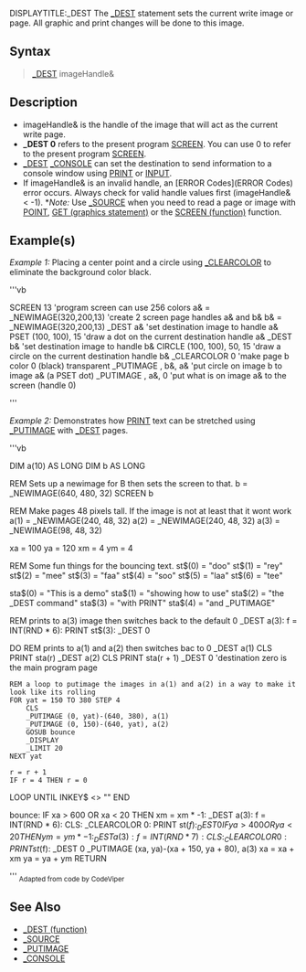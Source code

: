 DISPLAYTITLE:_DEST
The [_DEST](_DEST) statement sets the current write image or page. All graphic and print changes will be done to this image.


## Syntax

> [_DEST](_DEST) imageHandle&


## Description

* imageHandle& is the handle of the image that will act as the current write page.
* **_DEST 0** refers to the present program [SCREEN](SCREEN). You can use 0 to refer to the present program [SCREEN](SCREEN).
* [_DEST](_DEST) [_CONSOLE](_CONSOLE) can set the destination to send information to a console window using [PRINT](PRINT) or [INPUT](INPUT).
* If imageHandle& is an invalid handle, an [ERROR Codes](ERROR Codes) error occurs. Always check for valid handle values first (imageHandle& < -1).
**Note:* Use [_SOURCE](_SOURCE) when you need to read a page or image with [POINT](POINT), [GET (graphics statement)](GET (graphics statement)) or the [SCREEN (function)](SCREEN (function)) function.


## Example(s)

*Example 1:* Placing a center point and a circle using [_CLEARCOLOR](_CLEARCOLOR) to eliminate the background color black.

'''vb

SCREEN 13      'program screen can use 256 colors
a& = _NEWIMAGE(320,200,13)        'create 2 screen page handles a& and b&
b& = _NEWIMAGE(320,200,13)
_DEST a&                          'set destination image to handle a&
PSET (100, 100), 15               'draw a dot on the current destination handle a&
_DEST b&                          'set destination image to handle b&
CIRCLE (100, 100), 50, 15         'draw a circle on the current destination handle b&
_CLEARCOLOR 0                     'make page b color 0 (black) transparent
_PUTIMAGE , b&, a&                'put circle on image b to image a& (a PSET dot)
_PUTIMAGE , a&, 0                 'put what is on image a& to the screen (handle 0) 

'''


*Example 2:* Demonstrates how [PRINT](PRINT) text can be stretched using [_PUTIMAGE](_PUTIMAGE) with [_DEST](_DEST) pages.

'''vb

DIM a(10) AS LONG
DIM b AS LONG

REM Sets up a newimage for B then sets the screen to that.
b = _NEWIMAGE(640, 480, 32)
SCREEN b

REM Make pages 48 pixels tall. If the image is not at least that it wont work
a(1) = _NEWIMAGE(240, 48, 32)
a(2) = _NEWIMAGE(240, 48, 32)
a(3) = _NEWIMAGE(98, 48, 32)

xa = 100
ya = 120
xm = 4
ym = 4

REM Some fun things for the bouncing text.
st$(0) = "doo"
st$(1) = "rey"
st$(2) = "mee"
st$(3) = "faa"
st$(4) = "soo"
st$(5) = "laa"
st$(6) = "tee"

sta$(0) = "This is a demo"
sta$(1) = "showing how to use"
sta$(2) = "the _DEST command"
sta$(3) = "with PRINT"
sta$(4) = "and _PUTIMAGE"

REM prints to a(3) image then switches back to the default 0
_DEST a(3): f = INT(RND * 6): PRINT st$(3): _DEST 0

DO
    REM prints to a(1) and a(2) then switches bac to 0
    _DEST a(1)
    CLS
    PRINT sta(r)
    _DEST a(2)
    CLS
    PRINT sta(r + 1)
    _DEST 0          'destination zero is the main program page

    REM a loop to putimage the images in a(1) and a(2) in a way to make it look like its rolling
    FOR yat = 150 TO 380 STEP 4
        CLS
        _PUTIMAGE (0, yat)-(640, 380), a(1)
        _PUTIMAGE (0, 150)-(640, yat), a(2)
        GOSUB bounce
        _DISPLAY
        _LIMIT 20
    NEXT yat

    r = r + 1
    IF r = 4 THEN r = 0
LOOP UNTIL INKEY$ <> ""
END

bounce:
IF xa > 600 OR xa < 20 THEN xm = xm * -1: _DEST a(3): f = INT(RND * 6): CLS: _CLEARCOLOR 0: PRINT st$(f): _DEST 0
IF ya > 400 OR ya < 20 THEN ym = ym * -1: _DEST a(3): f = INT(RND * 7): CLS: _CLEARCOLOR 0: PRINT st$(f): _DEST 0
_PUTIMAGE (xa, ya)-(xa + 150, ya + 80), a(3)
xa = xa + xm
ya = ya + ym
RETURN 

'''
<sub>Adapted from code by CodeViper</sub> 


## See Also

* [_DEST (function)](_DEST (function))
* [_SOURCE](_SOURCE)
* [_PUTIMAGE](_PUTIMAGE)
* [_CONSOLE](_CONSOLE)




